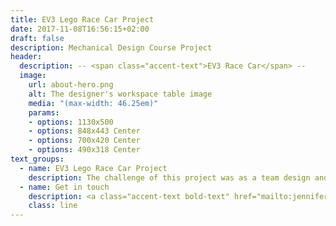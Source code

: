 ```yaml
---
title: EV3 Lego Race Car Project
date: 2017-11-08T16:56:15+02:00
draft: false
description: Mechanical Design Course Project
header:
  description: -- <span class="accent-text">EV3 Race Car</span> --
  image:
    url: about-hero.png
    alt: The designer's workspace table image
    media: "(max-width: 46.25em)"
    params:
    - options: 1130x500
    - options: 848x443 Center
    - options: 700x420 Center
    - options: 490x318 Center
text_groups:
  - name: EV3 Lego Race Car Project
    description: The challenge of this project was as a team design and program a vehicle that can automatically start and stop at or near the reference point indicated in the diagram (below) after turning it on to follow a curvilinear path.<br><blockquote class="imgur-embed-pub" lang="en" data-id="6P93sk0"><a href="https://imgur.com/6P93sk0">View post on imgur.com</a></blockquote><script async src="//s.imgur.com/min/embed.js" charset="utf-8"></script><br>The surface of the track was made from plywood that is raise ½” from the floor. The track Schematic is displayed in the following figure.<br><blockquote class="imgur-embed-pub" lang="en" data-id="t53D0Wy"><a href="https://imgur.com/t53D0Wy">View post on imgur.com</a></blockquote><script async src="//s.imgur.com/min/embed.js" charset="utf-8"></script><br>Both squares are to simulate two buildings that the vehicle must avoid. Application of design concepts were kinematics, structural analysis, and vehicle dynamics.<br>The electrical hardware for this vehicle were the programmable EV3 Brick, medium servo motor, and large servo motor. The EV3 Brick serves as the control center and power station for the vehicle. Medium servo was used for the steering of the vehicle since precise steering was necessary. Large Servo was used at the power input for the gear box because it generated more power compared to the medium servo motor. A rubber tire was used because the material deforms better compared to other materials, giving more traction. Ideally, a tire without tread that gives more traction compared to a tire with tread and especially this was the most affordable option since it came with the kit.<br>For the wheel, the material was made from plastic other than it being the affordable option it was preferred choice than using a wheel that is made out metal even though it may have more structural integrity, but that would introduce more axial load.<br><p>The learning outcomes are from the design challenges the process of going through the stages of prototypes. The first prototype had a great turning radius but realized it would not work because of the axial loading on the center of the body, making the chassis bend due the weight from the EV3 Brick.<br><blockquote class="imgur-embed-pub" lang="en" data-id="a/4ja9dHU" data-context="false" ><a href="//imgur.com/a/4ja9dHU"></a></blockquote><script async src="//s.imgur.com/min/embed.js" charset="utf-8"></script><br> The second prototype’s chassis length was increased to distribute the weight from EV3 Brick but was too long causing a natural bend in the center of the body without any weight on it. The third prototype was a delta trike (two wheels in the back and one wheel in the front) seemed the answer for all but the chassis was too weak to handle the turns.</p><br>For production vehicle design as a team, we decided to go back to four-wheel vehicle and assembled a sturdier chassis – shrinking the chassis longitudinal length, stayed with a simple steering design with a pinion gear mated with a bigger gear perpendicular to each other, and using three links instead only two links for the axles to improve the yaw angle and able to withstand the loads exerted on the chassis. Functionality should come before the aesthetic or else you will not have a product.<br><br><iframe width="560" height="315" src="https://www.youtube.com/embed/E0yO_Dswoeo" frameborder="0" allow="accelerometer; autoplay; clipboard-write; encrypted-media; gyroscope; picture-in-picture" allowfullscreen></iframe> <br> rem ipsum.</p><p>Officia, aliquam?</p><p>Dicta, quia?</p><p>Aliquid, excepturi!</p>
  - name: Get in touch
    description: <a class="accent-text bold-text" href="mailto:jenniferchoi@protonmail.com?subject=Hello,%20Jennifer!%20Lets%20make%20something%20great%20together!">jenniferchoi@protonmail.com</a>
    class: line
---
```



